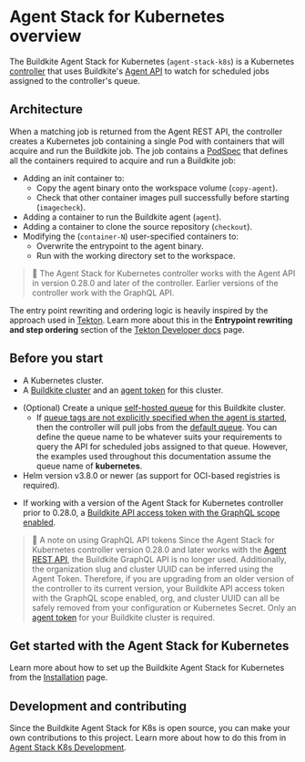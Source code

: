 # Agent Stack for Kubernetes overview

The Buildkite Agent Stack for Kubernetes (`agent-stack-k8s`) is a Kubernetes [controller](https://kubernetes.io/docs/concepts/architecture/controller/) that uses Buildkite's [Agent API](/docs/apis/agent-api) to watch for scheduled jobs assigned to the controller's queue.

## Architecture

When a matching job is returned from the Agent REST API, the controller creates a Kubernetes job containing a single Pod with containers that will acquire and run the Buildkite job. The job contains a [PodSpec](https://kubernetes.io/docs/reference/kubernetes-api/workload-resources/pod-v1/#PodSpec) that defines all the containers required to acquire and run a Buildkite job:

- Adding an init container to:
  * Copy the agent binary onto the workspace volume (`copy-agent`).
  * Check that other container images pull successfully before starting (`imagecheck`).
- Adding a container to run the Buildkite agent (`agent`).
- Adding a container to clone the source repository (`checkout`).
- Modifying the (`container-N`) user-specified containers to:
  * Overwrite the entrypoint to the agent binary.
  * Run with the working directory set to the workspace.

> 📘
> The Agent Stack for Kubernetes controller works with the Agent API in version 0.28.0 and later of the controller. Earlier versions of the controller work with the GraphQL API.

<!-- vale off -->

The entry point rewriting and ordering logic is heavily inspired by the approach used in [Tekton](https://github.com/tektoncd). Learn more about this in the **Entrypoint rewriting and step ordering** section of the [Tekton Developer docs](https://github.com/tektoncd/pipeline/blob/933e4f667c19eaf0a18a19557f434dbabe20d063/docs/developers/README.md) page.

<!-- vale on -->

## Before you start

- A Kubernetes cluster.
- A [Buildkite cluster](/docs/pipelines/clusters/manage-clusters) and an [agent token](/docs/agent/v3/tokens#create-a-token) for this cluster.

<!-- vale off -->

- (Optional) Create a unique [self-hosted queue](/docs/pipelines/clusters/manage-queues#create-a-self-hosted-queue) for this Buildkite cluster.
  * If [queue tags are not explicitly specified when the agent is started](/docs/agent/v3/queues#setting-an-agents-queue), then the controller will pull jobs from the [default queue](/docs/agent/v3/queues#the-default-queue). You can define the queue name to be whatever suits your requirements to query the API for scheduled jobs assigned to that queue. However, the examples used throughout this documentation assume the queue name of **kubernetes**.
- Helm version v3.8.0 or newer (as support for OCI-based registries is required).

<!-- vale on -->

- If working with a version of the Agent Stack for Kubernetes controller prior to 0.28.0, a [Buildkite API access token with the GraphQL scope enabled](/docs/apis/graphql-api#authentication).

> 📘 A note on using GraphQL API tokens
> Since the Agent Stack for Kubernetes controller version 0.28.0 and later works with the [Agent REST API](/docs/apis/agent-api), the Buildkite GraphQL API is no longer used. Additionally, the organization slug and cluster UUID can be inferred using the Agent Token. Therefore, if you are upgrading from an older version of the controller to its current version, your Buildkite API access token with the GraphQL scope enabled, org, and cluster UUID can all be safely removed from your configuration or Kubernetes Secret. Only an [agent token](/docs/agent/v3/tokens#create-a-token) for your Buildkite cluster is required.

## Get started with the Agent Stack for Kubernetes

Learn more about how to set up the Buildkite Agent Stack for Kubernetes from the [Installation](/docs/agent/v3/agent-stack-k8s/installation) page.

## Development and contributing

Since the Buildkite Agent Stack for K8s is open source, you can make your own contributions to this project. Learn more about how to do this from in [Agent Stack K8s Development](https://github.com/buildkite/agent-stack-k8s/blob/main/DEVELOPMENT.md).

